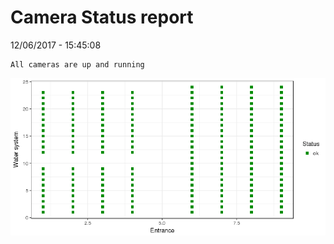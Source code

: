 Camera Status report
================
12/06/2017 - 15:45:08

    All cameras are up and running

![](camreport_files/figure-markdown_github/unnamed-chunk-2-1.png)
